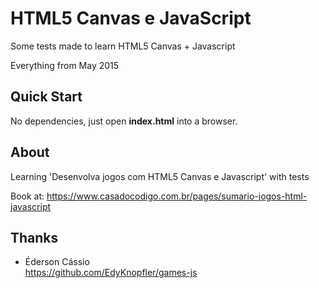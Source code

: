 # HTML5 Canvas e JavaScript

Some tests made to learn HTML5 Canvas + Javascript

Everything from May 2015


## Quick Start

No dependencies, just open **index.html** into a browser.


## About

Learning 'Desenvolva jogos com HTML5 Canvas e Javascript' with tests

Book at:
https://www.casadocodigo.com.br/pages/sumario-jogos-html-javascript


## Thanks

- Éderson Cássio   
https://github.com/EdyKnopfler/games-js
